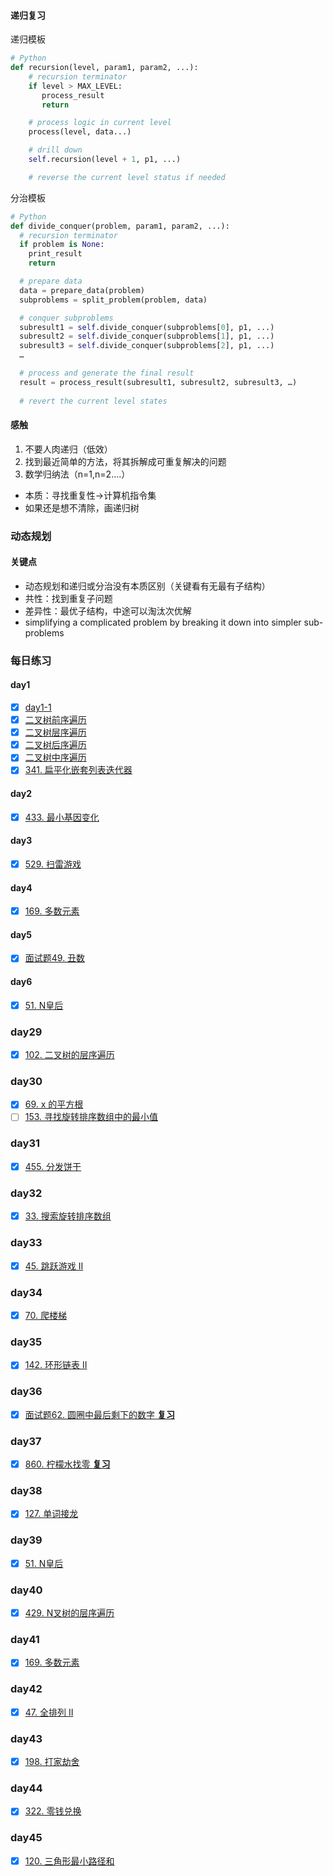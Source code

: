 
#### 递归复习

递归模板
```py
# Python
def recursion(level, param1, param2, ...): 
    # recursion terminator 
    if level > MAX_LEVEL: 
	   process_result 
	   return 

    # process logic in current level 
    process(level, data...) 

    # drill down 
    self.recursion(level + 1, p1, ...) 

    # reverse the current level status if needed

```
分治模板
```py
# Python
def divide_conquer(problem, param1, param2, ...): 
  # recursion terminator 
  if problem is None: 
	print_result 
	return 

  # prepare data 
  data = prepare_data(problem) 
  subproblems = split_problem(problem, data) 

  # conquer subproblems 
  subresult1 = self.divide_conquer(subproblems[0], p1, ...) 
  subresult2 = self.divide_conquer(subproblems[1], p1, ...) 
  subresult3 = self.divide_conquer(subproblems[2], p1, ...) 
  …

  # process and generate the final result 
  result = process_result(subresult1, subresult2, subresult3, …)
	
  # revert the current level states
```
#### 感触
1. 不要人肉递归（低效）
2. 找到最近简单的方法，将其拆解成可重复解决的问题
3. 数学归纳法（n=1,n=2....）

- 本质：寻找重复性->计算机指令集
- 如果还是想不清除，画递归树
  

### 动态规划

#### 关键点

- 动态规划和递归或分治没有本质区别（关键看有无最有子结构）
- 共性：找到重复子问题
- 差异性：最优子结构，中途可以淘汰次优解
- simplifying a complicated problem by breaking it down into simpler sub-problems


### 每日练习

#### day1

- [x] [day1-1](https://leetcode-cn.com/problems/climbing-stairs/)
- [x] [二叉树前序遍历](https://leetcode-cn.com/problems/binary-tree-preorder-traversal/)
- [x] [二叉树层序遍历](https://leetcode-cn.com/problems/binary-tree-level-order-traversal/)
- [x] [二叉树后序遍历](https://leetcode-cn.com/problems/binary-tree-postorder-traversal/)
- [x] [二叉树中序遍历](https://leetcode-cn.com/problems/binary-tree-inorder-traversal/)
- [x] [341. 扁平化嵌套列表迭代器](https://leetcode-cn.com/problems/flatten-nested-list-iterator/)

#### day2

- [x] [433. 最小基因变化](https://leetcode-cn.com/problems/minimum-genetic-mutation/)

#### day3
- [x] [529. 扫雷游戏](https://leetcode-cn.com/problems/minesweeper/description/)

#### day4
- [x] [169. 多数元素](https://leetcode-cn.com/problems/majority-element/description/)

#### day5
- [x] [面试题49. 丑数](https://leetcode-cn.com/problems/chou-shu-lcof/)

#### day6
- [x] [51. N皇后](https://leetcode-cn.com/problems/n-queens/)

### day29
- [x] [102. 二叉树的层序遍历](https://leetcode-cn.com/problems/binary-tree-level-order-traversal/#/description)

### day30
- [x] [69. x 的平方根](https://leetcode-cn.com/problems/sqrtx/)
- [ ] [153. 寻找旋转排序数组中的最小值](https://leetcode-cn.com/problems/find-minimum-in-rotated-sorted-array/)

### day31
- [x] [455. 分发饼干](https://leetcode-cn.com/problems/assign-cookies/description/)

### day32
- [x] [33. 搜索旋转排序数组](https://leetcode-cn.com/problems/search-in-rotated-sorted-array/)

### day33
- [x] [45. 跳跃游戏 II](https://leetcode-cn.com/problems/search-in-rotated-sorted-array/)
  
### day34
- [x] [70. 爬楼梯](https://leetcode-cn.com/problems/climbing-stairs/)
  
### day35
- [x] [142. 环形链表 II](https://leetcode.com/problems/linked-list-cycle-ii/)
  
### day36
- [x] [面试题62. 圆圈中最后剩下的数字 **复习**](https://leetcode-cn.com/problems/yuan-quan-zhong-zui-hou-sheng-xia-de-shu-zi-lcof/)

### day37
- [x] [860. 柠檬水找零 **复习**](https://leetcode-cn.com/problems/lemonade-change/description/)

### day38
- [x] [127. 单词接龙](https://leetcode-cn.com/problems/word-ladder/description/)

### day39
- [x] [51. N皇后](https://leetcode-cn.com/problems/n-queens/)

### day40
- [x] [429. N叉树的层序遍历](https://leetcode-cn.com/problems/n-ary-tree-level-order-traversal/)

### day41
- [x] [169. 多数元素](https://leetcode-cn.com/problems/majority-element/description/)

### day42
- [x] [47. 全排列 II](https://leetcode-cn.com/problems/permutations-ii/)

### day43
- [x] [198. 打家劫舍](https://leetcode-cn.com/problems/house-robber/)

### day44
- [x] [322. 零钱兑换](https://leetcode-cn.com/problems/coin-change/)

### day45
- [x] [120. 三角形最小路径和](https://leetcode-cn.com/problems/triangle/)
